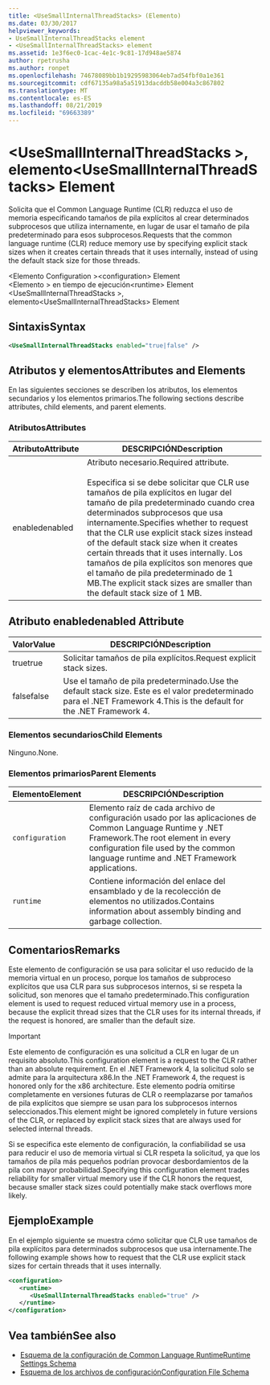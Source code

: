 ```yaml
---
title: <UseSmallInternalThreadStacks> (Elemento)
ms.date: 03/30/2017
helpviewer_keywords:
- UseSmallInternalThreadStacks element
- <UseSmallInternalThreadStacks> element
ms.assetid: 1e3f6ec0-1cac-4e1c-9c81-17d948ae5874
author: rpetrusha
ms.author: ronpet
ms.openlocfilehash: 74678089bb1b19295983064eb7ad54fbf0a1e361
ms.sourcegitcommit: cdf67135a98a5a51913dacddb58e004a3c867802
ms.translationtype: MT
ms.contentlocale: es-ES
ms.lasthandoff: 08/21/2019
ms.locfileid: "69663389"
---
```

# <a name="usesmallinternalthreadstacks-element"></a><span data-ttu-id="a67bc-102">\<UseSmallInternalThreadStacks >, elemento</span><span class="sxs-lookup"><span data-stu-id="a67bc-102">\<UseSmallInternalThreadStacks> Element</span></span>
<span data-ttu-id="a67bc-103">Solicita que el Common Language Runtime (CLR) reduzca el uso de memoria especificando tamaños de pila explícitos al crear determinados subprocesos que utiliza internamente, en lugar de usar el tamaño de pila predeterminado para esos subprocesos.</span><span class="sxs-lookup"><span data-stu-id="a67bc-103">Requests that the common language runtime (CLR) reduce memory use by specifying explicit stack sizes when it creates certain threads that it uses internally, instead of using the default stack size for those threads.</span></span>  
  
 <span data-ttu-id="a67bc-104">\<Elemento Configuration ></span><span class="sxs-lookup"><span data-stu-id="a67bc-104">\<configuration> Element</span></span>  
<span data-ttu-id="a67bc-105">\<Elemento > en tiempo de ejecución</span><span class="sxs-lookup"><span data-stu-id="a67bc-105">\<runtime> Element</span></span>  
<span data-ttu-id="a67bc-106">\<UseSmallInternalThreadStacks >, elemento</span><span class="sxs-lookup"><span data-stu-id="a67bc-106">\<UseSmallInternalThreadStacks> Element</span></span>  
  
## <a name="syntax"></a><span data-ttu-id="a67bc-107">Sintaxis</span><span class="sxs-lookup"><span data-stu-id="a67bc-107">Syntax</span></span>  
  
```xml  
<UseSmallInternalThreadStacks enabled="true|false" />  
```  
  
## <a name="attributes-and-elements"></a><span data-ttu-id="a67bc-108">Atributos y elementos</span><span class="sxs-lookup"><span data-stu-id="a67bc-108">Attributes and Elements</span></span>  
 <span data-ttu-id="a67bc-109">En las siguientes secciones se describen los atributos, los elementos secundarios y los elementos primarios.</span><span class="sxs-lookup"><span data-stu-id="a67bc-109">The following sections describe attributes, child elements, and parent elements.</span></span>  
  
### <a name="attributes"></a><span data-ttu-id="a67bc-110">Atributos</span><span class="sxs-lookup"><span data-stu-id="a67bc-110">Attributes</span></span>  
  
|<span data-ttu-id="a67bc-111">Atributo</span><span class="sxs-lookup"><span data-stu-id="a67bc-111">Attribute</span></span>|<span data-ttu-id="a67bc-112">DESCRIPCIÓN</span><span class="sxs-lookup"><span data-stu-id="a67bc-112">Description</span></span>|  
|---------------|-----------------|  
|<span data-ttu-id="a67bc-113">enabled</span><span class="sxs-lookup"><span data-stu-id="a67bc-113">enabled</span></span>|<span data-ttu-id="a67bc-114">Atributo necesario.</span><span class="sxs-lookup"><span data-stu-id="a67bc-114">Required attribute.</span></span><br /><br /> <span data-ttu-id="a67bc-115">Especifica si se debe solicitar que CLR use tamaños de pila explícitos en lugar del tamaño de pila predeterminado cuando crea determinados subprocesos que usa internamente.</span><span class="sxs-lookup"><span data-stu-id="a67bc-115">Specifies whether to request that the CLR use explicit stack sizes instead of the default stack size when it creates certain threads that it uses internally.</span></span> <span data-ttu-id="a67bc-116">Los tamaños de pila explícitos son menores que el tamaño de pila predeterminado de 1 MB.</span><span class="sxs-lookup"><span data-stu-id="a67bc-116">The explicit stack sizes are smaller than the default stack size of 1 MB.</span></span>|  
  
## <a name="enabled-attribute"></a><span data-ttu-id="a67bc-117">Atributo enabled</span><span class="sxs-lookup"><span data-stu-id="a67bc-117">enabled Attribute</span></span>  
  
|<span data-ttu-id="a67bc-118">Valor</span><span class="sxs-lookup"><span data-stu-id="a67bc-118">Value</span></span>|<span data-ttu-id="a67bc-119">DESCRIPCIÓN</span><span class="sxs-lookup"><span data-stu-id="a67bc-119">Description</span></span>|  
|-----------|-----------------|  
|<span data-ttu-id="a67bc-120">true</span><span class="sxs-lookup"><span data-stu-id="a67bc-120">true</span></span>|<span data-ttu-id="a67bc-121">Solicitar tamaños de pila explícitos.</span><span class="sxs-lookup"><span data-stu-id="a67bc-121">Request explicit stack sizes.</span></span>|  
|<span data-ttu-id="a67bc-122">false</span><span class="sxs-lookup"><span data-stu-id="a67bc-122">false</span></span>|<span data-ttu-id="a67bc-123">Use el tamaño de pila predeterminado.</span><span class="sxs-lookup"><span data-stu-id="a67bc-123">Use the default stack size.</span></span> <span data-ttu-id="a67bc-124">Este es el valor predeterminado para el .NET Framework 4.</span><span class="sxs-lookup"><span data-stu-id="a67bc-124">This is the default for the .NET Framework 4.</span></span>|  
  
### <a name="child-elements"></a><span data-ttu-id="a67bc-125">Elementos secundarios</span><span class="sxs-lookup"><span data-stu-id="a67bc-125">Child Elements</span></span>  
 <span data-ttu-id="a67bc-126">Ninguno.</span><span class="sxs-lookup"><span data-stu-id="a67bc-126">None.</span></span>  
  
### <a name="parent-elements"></a><span data-ttu-id="a67bc-127">Elementos primarios</span><span class="sxs-lookup"><span data-stu-id="a67bc-127">Parent Elements</span></span>  
  
|<span data-ttu-id="a67bc-128">Elemento</span><span class="sxs-lookup"><span data-stu-id="a67bc-128">Element</span></span>|<span data-ttu-id="a67bc-129">DESCRIPCIÓN</span><span class="sxs-lookup"><span data-stu-id="a67bc-129">Description</span></span>|  
|-------------|-----------------|  
|`configuration`|<span data-ttu-id="a67bc-130">Elemento raíz de cada archivo de configuración usado por las aplicaciones de Common Language Runtime y .NET Framework.</span><span class="sxs-lookup"><span data-stu-id="a67bc-130">The root element in every configuration file used by the common language runtime and .NET Framework applications.</span></span>|  
|`runtime`|<span data-ttu-id="a67bc-131">Contiene información del enlace del ensamblado y de la recolección de elementos no utilizados.</span><span class="sxs-lookup"><span data-stu-id="a67bc-131">Contains information about assembly binding and garbage collection.</span></span>|  
  
## <a name="remarks"></a><span data-ttu-id="a67bc-132">Comentarios</span><span class="sxs-lookup"><span data-stu-id="a67bc-132">Remarks</span></span>  
 <span data-ttu-id="a67bc-133">Este elemento de configuración se usa para solicitar el uso reducido de la memoria virtual en un proceso, porque los tamaños de subproceso explícitos que usa CLR para sus subprocesos internos, si se respeta la solicitud, son menores que el tamaño predeterminado.</span><span class="sxs-lookup"><span data-stu-id="a67bc-133">This configuration element is used to request reduced virtual memory use in a process, because the explicit thread sizes that the CLR uses for its internal threads, if the request is honored, are smaller than the default size.</span></span>  
  
> [!IMPORTANT]
>  <span data-ttu-id="a67bc-134">Este elemento de configuración es una solicitud a CLR en lugar de un requisito absoluto.</span><span class="sxs-lookup"><span data-stu-id="a67bc-134">This configuration element is a request to the CLR rather than an absolute requirement.</span></span> <span data-ttu-id="a67bc-135">En el .NET Framework 4, la solicitud solo se admite para la arquitectura x86.</span><span class="sxs-lookup"><span data-stu-id="a67bc-135">In the .NET Framework 4, the request is honored only for the x86 architecture.</span></span> <span data-ttu-id="a67bc-136">Este elemento podría omitirse completamente en versiones futuras de CLR o reemplazarse por tamaños de pila explícitos que siempre se usan para los subprocesos internos seleccionados.</span><span class="sxs-lookup"><span data-stu-id="a67bc-136">This element might be ignored completely in future versions of the CLR, or replaced by explicit stack sizes that are always used for selected internal threads.</span></span>  
  
 <span data-ttu-id="a67bc-137">Si se especifica este elemento de configuración, la confiabilidad se usa para reducir el uso de memoria virtual si CLR respeta la solicitud, ya que los tamaños de pila más pequeños podrían provocar desbordamientos de la pila con mayor probabilidad.</span><span class="sxs-lookup"><span data-stu-id="a67bc-137">Specifying this configuration element trades reliability for smaller virtual memory use if the CLR honors the request, because smaller stack sizes could potentially make stack overflows more likely.</span></span>  
  
## <a name="example"></a><span data-ttu-id="a67bc-138">Ejemplo</span><span class="sxs-lookup"><span data-stu-id="a67bc-138">Example</span></span>  
 <span data-ttu-id="a67bc-139">En el ejemplo siguiente se muestra cómo solicitar que CLR use tamaños de pila explícitos para determinados subprocesos que usa internamente.</span><span class="sxs-lookup"><span data-stu-id="a67bc-139">The following example shows how to request that the CLR use explicit stack sizes for certain threads that it uses internally.</span></span>  
  
```xml  
<configuration>  
   <runtime>  
      <UseSmallInternalThreadStacks enabled="true" />  
   </runtime>  
</configuration>  
```  
  
## <a name="see-also"></a><span data-ttu-id="a67bc-140">Vea también</span><span class="sxs-lookup"><span data-stu-id="a67bc-140">See also</span></span>

- [<span data-ttu-id="a67bc-141">Esquema de la configuración de Common Language Runtime</span><span class="sxs-lookup"><span data-stu-id="a67bc-141">Runtime Settings Schema</span></span>](index.md)
- [<span data-ttu-id="a67bc-142">Esquema de los archivos de configuración</span><span class="sxs-lookup"><span data-stu-id="a67bc-142">Configuration File Schema</span></span>](../index.md)

